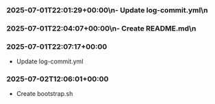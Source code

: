 ### 2025-07-01T22:01:29+00:00\n- Update log-commit.yml\n
### 2025-07-01T22:04:07+00:00\n- Create README.md\n
### 2025-07-01T22:07:17+00:00
- Update log-commit.yml

### 2025-07-02T12:06:01+00:00
- Create bootstrap.sh

